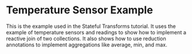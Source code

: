 # Temperature Sensor Example

This is the example used in the Stateful Transforms tutorial. It uses the example of temperature
sensors and readings to show how to implement a reactive join of two collections. It also shows how
to use reduction annotations to implement aggregations like average, min, and max.

